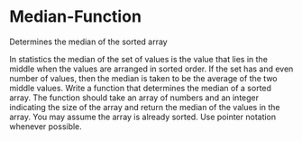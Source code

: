 # Median-Function
Determines the median of the sorted array

In statistics the median of the set of values is the value that lies in the middle when the values are arranged in sorted order. If the set has and even number of values, then the median is taken to be the average of the two middle values. Write a function that determines the median of a sorted array. The function should take an array of numbers and an integer indicating the size of the array and return the median of the values in the array. You may assume the array is already sorted. Use pointer notation whenever possible.
